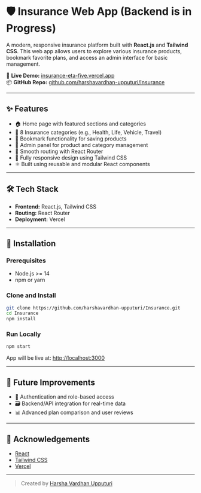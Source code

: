 # 🛡️ Insurance Web App (Backend is in Progress)

A modern, responsive insurance platform built with **React.js** and **Tailwind CSS**. This web app allows users to explore various insurance products, bookmark favorite plans, and access an admin interface for basic management.

🔗 **Live Demo:** [insurance-eta-five.vercel.app](https://insurance-eta-five.vercel.app/)  
📦 **GitHub Repo:** [github.com/harshavardhan-upputuri/Insurance](https://github.com/harshavardhan-upputuri/Insurance/)

---

## ✨ Features

- 🏠 Home page with featured sections and categories  
- 📂 8 Insurance categories (e.g., Health, Life, Vehicle, Travel)  
- 📌 Bookmark functionality for saving products  
- 🔐 Admin panel for product and category management  
- 🎯 Smooth routing with React Router  
- 📱 Fully responsive design using Tailwind CSS  
- ⚛️ Built using reusable and modular React components  

---

## 🛠️ Tech Stack

- **Frontend:** React.js, Tailwind CSS  
- **Routing:** React Router  
- **Deployment:** Vercel  

---

## 🚀 Installation

### Prerequisites

- Node.js >= 14  
- npm or yarn  

### Clone and Install

```bash
git clone https://github.com/harshavardhan-upputuri/Insurance.git
cd Insurance
npm install
```

### Run Locally

```bash
npm start
```

App will be live at: [http://localhost:3000](http://localhost:3000)

---

## 🧠 Future Improvements

- 🔑 Authentication and role-based access  
- 🗃️ Backend/API integration for real-time data  
- 📊 Advanced plan comparison and user reviews  

---

## 🙌 Acknowledgements

- [React](https://reactjs.org/)  
- [Tailwind CSS](https://tailwindcss.com/)  
- [Vercel](https://vercel.com/)  

---

> Created   by [Harsha Vardhan Upputuri](https://github.com/harshavardhan-upputuri)
